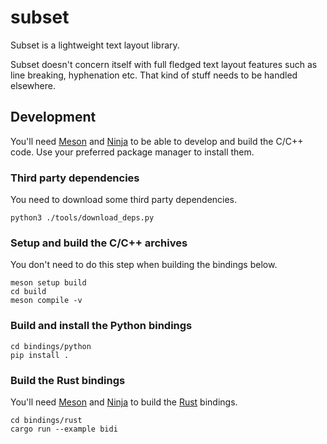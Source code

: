 # subset

Subset is a lightweight text layout library.

Subset doesn't concern itself with full fledged text layout features such
as line breaking, hyphenation etc. That kind of stuff needs to be handled
elsewhere.

## Development

You'll need [Meson][1] and [Ninja][2] to be able to develop and build the C/C++ code.
Use your preferred package manager to install them.

### Third party dependencies

You need to download some third party dependencies.

```shell
python3 ./tools/download_deps.py
```

### Setup and build the C/C++ archives

You don't need to do this step when building the bindings below.

```shell
meson setup build
cd build
meson compile -v
```

### Build and install the Python bindings

```shell
cd bindings/python
pip install .
```

### Build the Rust bindings

You'll need [Meson][1] and [Ninja][2] to build the [Rust][3] bindings.

```shell
cd bindings/rust
cargo run --example bidi
```

[1]: https://mesonbuild.com
[2]: https://ninja-build.org
[3]: https://www.rust-lang.org
